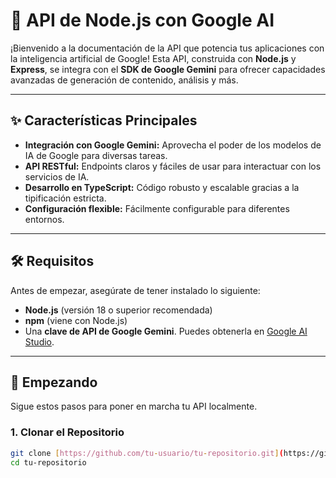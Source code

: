 # 🚀 API de Node.js con Google AI

¡Bienvenido a la documentación de la API que potencia tus aplicaciones con la inteligencia artificial de Google! Esta API, construida con **Node.js** y **Express**, se integra con el **SDK de Google Gemini** para ofrecer capacidades avanzadas de generación de contenido, análisis y más.

---

## ✨ Características Principales

* **Integración con Google Gemini:** Aprovecha el poder de los modelos de IA de Google para diversas tareas.
* **API RESTful:** Endpoints claros y fáciles de usar para interactuar con los servicios de IA.
* **Desarrollo en TypeScript:** Código robusto y escalable gracias a la tipificación estricta.
* **Configuración flexible:** Fácilmente configurable para diferentes entornos.

---

## 🛠️ Requisitos

Antes de empezar, asegúrate de tener instalado lo siguiente:

* **Node.js** (versión 18 o superior recomendada)
* **npm** (viene con Node.js)
* Una **clave de API de Google Gemini**. Puedes obtenerla en [Google AI Studio](https://aistudio.google.com/).

---

## 🚀 Empezando

Sigue estos pasos para poner en marcha tu API localmente.

### 1. Clonar el Repositorio

```bash
git clone [https://github.com/tu-usuario/tu-repositorio.git](https://github.com/tu-usuario/tu-repositorio.git)
cd tu-repositorio